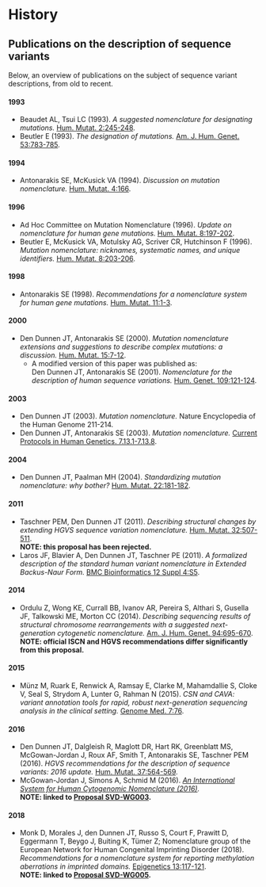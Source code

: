 # History

## Publications on the description of sequence variants

Below, an overview of publications on the subject of sequence variant descriptions, from old to recent.

#### 1993

- Beaudet AL, Tsui LC (1993).
  _A suggested nomenclature for designating mutations._
  [Hum. Mutat. 2:245-248](http://onlinelibrary.wiley.com/doi/10.1002/humu.1380020402/abstract).
- Beutler E (1993).
  _The designation of mutations._
  [Am. J. Hum. Genet. 53:783-785](http://www.ncbi.nlm.nih.gov/pmc/articles/PMC1682427/pdf/ajhg00054-0240.pdf).

#### 1994

- Antonarakis SE, McKusick VA (1994).
  _Discussion on mutation nomenclature._
  [Hum. Mutat. 4:166](http://onlinelibrary.wiley.com/doi/10.1002/humu.1380040215/pdf).

#### 1996

- Ad Hoc Committee on Mutation Nomenclature (1996).
  _Update on nomenclature for human gene mutations._
  [Hum. Mutat. 8:197-202](http://onlinelibrary.wiley.com/doi/10.1002/humu.1380080302/pdf).
- Beutler E, McKusick VA, Motulsky AG, Scriver CR, Hutchinson F (1996).
  _Mutation nomenclature: nicknames, systematic names, and unique identifiers._
  [Hum. Mutat. 8:203-206](http://onlinelibrary.wiley.com/doi/10.1002/%28SICI%291098-1004%281996%298:3%3C203::AID-HUMU1%3E3.0.CO;2-A/pdf).

#### 1998

- Antonarakis SE (1998).
  _Recommendations for a nomenclature system for human gene mutations._
  [Hum. Mutat. 11:1-3](http://www3.interscience.wiley.com/cgi-bin/fulltext/5001291/PDFSTART).

#### 2000

- Den Dunnen JT, Antonarakis SE (2000).
  _Mutation nomenclature extensions and suggestions to describe complex mutations: a discussion._
  [Hum. Mutat. 15:7-12](http://www3.interscience.wiley.com/cgi-bin/fulltext/68503056/PDFSTART).
    - A modified version of this paper was published as:<br>
      Den Dunnen JT, Antonarakis SE (2001).
      _Nomenclature for the description of human sequence variations._
      [Hum. Genet. 109:121-124](https://link.springer.com/article/10.1007/s004390100505).

#### 2003

- Den Dunnen JT (2003).
  _Mutation nomenclature._
  Nature Encyclopedia of the Human Genome 211-214.
- Den Dunnen JT, Antonarakis SE (2003).
  _Mutation nomenclature._
  [Current Protocols in Human Genetics. 7.13.1-7.13.8](http://www.currentprotocols.com/WileyCDA/CPTitle/isbn-0471034207.html).

#### 2004

- Den Dunnen JT, Paalman MH (2004).
  _Standardizing mutation nomenclature: why bother?_
  [Hum. Mutat. 22:181-182](http://onlinelibrary.wiley.com/doi/10.1002/humu.10262/pdf).

#### 2011

- Taschner PEM, Den Dunnen JT (2011).
  _Describing structural changes by extending HGVS sequence variation nomenclature._
  [Hum. Mutat. 32:507-511](http://onlinelibrary.wiley.com/doi/10.1002/humu.21427/pdf).<br>
  **NOTE: this proposal has been rejected.**
- Laros JF, Blavier A, Den Dunnen JT, Taschner PE (2011).
  _A formalized description of the standard human variant nomenclature in Extended Backus-Naur Form._
  [BMC Bioinformatics 12 Suppl 4:S5](http://www.ncbi.nlm.nih.gov/pmc/articles/PMC3194197/pdf/1471-2105-12-S4-S5.pdf).

#### 2014

- Ordulu Z, Wong KE, Currall BB, Ivanov AR, Pereira S, Althari S, Gusella JF, Talkowski ME, Morton CC (2014).
  _Describing sequencing results of structural chromosome rearrangements with a suggested next-generation cytogenetic nomenclature._
  [Am. J. Hum. Genet. 94:695-670](http://doi.org/10.1016/j.ajhg.2014.03.020).<br>
  **NOTE: official ISCN and HGVS recommendations differ significantly from this proposal.**

#### 2015

- Münz M, Ruark E, Renwick A, Ramsay E, Clarke M, Mahamdallie S, Cloke V, Seal S, Strydom A, Lunter G, Rahman N (2015).
  _CSN and CAVA: variant annotation tools for rapid, robust next-generation sequencing analysis in the clinical setting._
  [Genome Med. 7:76](http://genomemedicine.biomedcentral.com/articles/10.1186/s13073-015-0195-6).

#### 2016

- Den Dunnen JT, Dalgleish R, Maglott DR, Hart RK, Greenblatt MS, McGowan-Jordan J, Roux AF, Smith T, Antonarakis SE, Taschner PEM (2016).
  _HGVS recommendations for the description of sequence variants: 2016 update._
  [Hum. Mutat. 37:564-569](http://onlinelibrary.wiley.com/doi/10.1002/humu.22981/pdf).
- McGowan-Jordan J, Simons A, Schmid M (2016).
  _[An International System for Human Cytogenomic Nomenclature (2016)](https://www.karger.com/Book/Home/271658)._<br>
  **NOTE: linked to [Proposal SVD-WG003](../consultation/SVD-WG003.md).**

#### 2018

- Monk D, Morales J, den Dunnen JT, Russo S, Court F, Prawitt D, Eggermann T, Beygo J, Buiting K, Tümer Z; Nomenclature group of the European Network for Human Congenital Imprinting Disorder (2018).
  _Recommendations for a nomenclature system for reporting methylation aberrations in imprinted domains._
  [Epigenetics 13:117-121](https://www.ncbi.nlm.nih.gov/pubmed/?term=27911167).<br>
  **NOTE: linked to [Proposal SVD-WG005](../consultation/SVD-WG005.md).**
